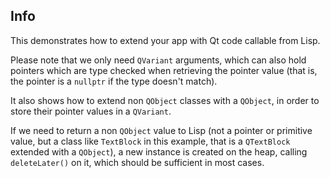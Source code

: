 
Info
----

This demonstrates how to extend your app with Qt code callable from Lisp.

Please note that we only need `QVariant` arguments, which can also hold
pointers which are type checked when retrieving the pointer value (that is,
the pointer is a `nullptr` if the type doesn't match).

It also shows how to extend non `QObject` classes with a `QObject`, in order
to store their pointer values in a `QVariant`.

If we need to return a non `QObject` value to Lisp (not a pointer or primitive
value, but a class like `TextBlock` in this example, that is a `QTextBlock`
extended with a `QObject`), a new instance is created on the heap, calling
`deleteLater()` on it, which should be sufficient in most cases.
